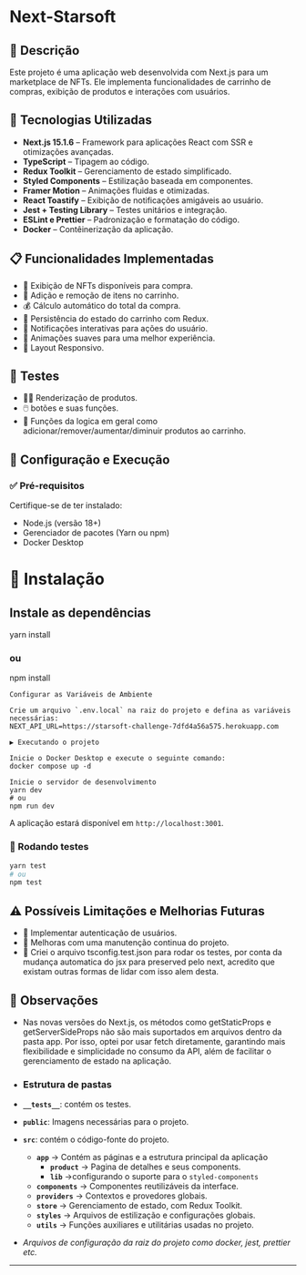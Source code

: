 # Next-Starsoft

## 📌 Descrição

Este projeto é uma aplicação web desenvolvida com Next.js para um marketplace de NFTs. Ele implementa funcionalidades de carrinho de compras, exibição de produtos e interações com usuários.

## 🚀 Tecnologias Utilizadas

- **Next.js 15.1.6** – Framework para aplicações React com SSR e otimizações avançadas.
- **TypeScript** – Tipagem ao código.
- **Redux Toolkit** – Gerenciamento de estado simplificado.
- **Styled Components** – Estilização baseada em componentes.
- **Framer Motion** – Animações fluidas e otimizadas.
- **React Toastify** – Exibição de notificações amigáveis ao usuário.
- **Jest + Testing Library** – Testes unitários e integração.
- **ESLint e Prettier** – Padronização e formatação do código.
- **Docker** – Contêinerização da aplicação.

## 📋 Funcionalidades Implementadas

- 📌 Exibição de NFTs disponíveis para compra.
- 🛒 Adição e remoção de itens no carrinho.
- 💰 Cálculo automático do total da compra.
- 🔄 Persistência do estado do carrinho com Redux.
- 🔔 Notificações interativas para ações do usuário.
- 🌟 Animações suaves para uma melhor experiência.
- 📲 Layout Responsivo.

## 🧪 Testes

- 👨‍💻 Renderização de produtos.
- 🖱️  botões e suas funções.
- 🧩 Funções da logica em geral como adicionar/remover/aumentar/diminuir produtos ao carrinho.

## 📂 Configuração e Execução

### ✅ Pré-requisitos

Certifique-se de ter instalado:

- Node.js (versão 18+)
- Gerenciador de pacotes (Yarn ou npm)
- Docker Desktop

# 🔧 Instalação

## Instale as dependências

yarn install

### ou

npm install

````
Configurar as Variáveis de Ambiente

Crie um arquivo `.env.local` na raiz do projeto e defina as variáveis necessárias:
NEXT_API_URL=https://starsoft-challenge-7dfd4a56a575.herokuapp.com

▶️ Executando o projeto

Inicie o Docker Desktop e execute o seguinte comando:
docker compose up -d

Inicie o servidor de desenvolvimento
yarn dev
# ou
npm run dev
````

A aplicação estará disponível em `http://localhost:3001`.

### 🧪 Rodando testes

```sh
yarn test
# ou
npm test
```

## ⚠️ Possíveis Limitações e Melhorias Futuras

- 📌 Implementar autenticação de usuários.
- 📌 Melhoras com uma manutenção continua do projeto.
- 📌 Criei o arquivo tsconfig.test.json para rodar os testes, por conta da mudança automatica do jsx para preserved pelo next, acredito que existam outras formas de lidar com isso alem desta.

## 📝 Observações

- Nas novas versões do Next.js, os métodos como getStaticProps e getServerSideProps não são mais suportados em arquivos dentro da pasta app. Por isso, optei por usar fetch diretamente, garantindo mais flexibilidade e simplicidade no consumo da API, além de facilitar o gerenciamento de estado na aplicação.

- ### Estrutura de pastas

- **`__tests__`**: contém os testes.
- **`public`**: Imagens necessárias para o projeto.
- **`src`**: contém o código-fonte do projeto.
    - **`app`** → Contém as páginas e a estrutura principal da aplicação
        - **`product`** → Pagina de detalhes e seus components.
        - **`lib`** →configurando o suporte para o `styled-components`
    - **`components`** → Componentes reutilizáveis da interface.
    - **`providers`** → Contextos e provedores globais.
    - **`store`** → Gerenciamento de estado, com Redux Toolkit.
    - **`styles`** → Arquivos de estilização e configurações globais.
    - **`utils`** → Funções auxiliares e utilitárias usadas no projeto.
- *Arquivos de configuração da raiz do projeto como docker, jest, prettier etc.*

---
